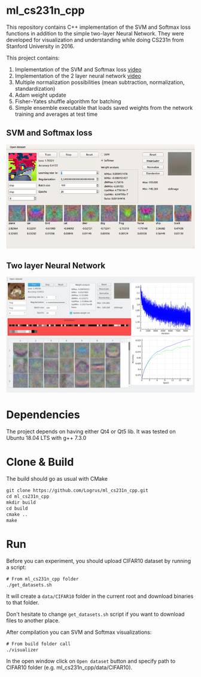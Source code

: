 # ml_cs231n_cpp

This repository contains C++ implementation of the SVM and Softmax loss functions in addition to the simple two-layer Neural Network.
They were developed for visualization and understanding while doing CS231n from Stanford University in 2016.

This project contains:

1. Implementation of the SVM and Softmax loss [video](https://www.youtube.com/watch?v=QrRTKM8xJaA)
2. Implementation of the 2 layer neural network [video](https://www.youtube.com/watch?v=CHpu8N18aRs)
3. Multiple normalization possibilities (mean subtraction, normalization, standardization)
4. Adam weight update
5. Fisher–Yates shuffle algorithm for batching
6. Simple ensemble executable that loads saved weights from the network training and averages at test time

## SVM and Softmax loss
![svmandsoftmaxloss](https://github.com/Logrus/ml_cs231n_cpp/raw/master/images/svm_softmax_viz.png)

## Two layer Neural Network
![twolayernetwork](https://github.com/Logrus/ml_cs231n_cpp/raw/master/images/two_layer_nn_viz.png)

# Dependencies

The project depends on having either Qt4 or Qt5 lib.
It was tested on Ubuntu 18.04 LTS with g++ 7.3.0

# Clone & Build

The build should go as usual with CMake

```
git clone https://github.com/Logrus/ml_cs231n_cpp.git
cd ml_cs231n_cpp
mkdir build
cd build
cmake ..
make
```
# Run
Before you can experiment, you should upload CIFAR10 dataset by running a script:
```
# From ml_cs231n_cpp folder
./get_datasets.sh
```
It will create a `data/CIFAR10` folder in the current root and download binaries to that folder.

Don't hesitate to change `get_datasets.sh` script if you want to download files to another place.

After compilation you can SVM and Softmax visualizations:
```
# From build folder call
./visualizer
```
In the open window click on `Open dataset` button and specify path to CIFAR10 folder (e.g. ml_cs231n_cpp/data/CIFAR10).
